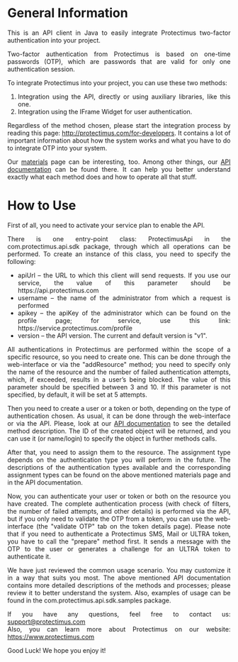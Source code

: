 General Information
===========================
<div style="text-align: justify;">
This is an API client in Java to easily integrate Protectimus two-factor authentication into your project. 

Two-factor authentication from Protectimus is based on one-time passwords (OTP), which are passwords that are valid for only one authentication session.

To integrate Protectimus into your project, you can use these two methods:<br/>
1) Integration using the API, directly or using auxiliary libraries, like this one.<br/>
2) Integration using the IFrame Widget for user authentication. 

Regardless of the method chosen, please start the integration process by reading this page: http://protectimus.com/for-developers. It contains a lot of important information about how the system works and what you have to do to integrate OTP into your system.

Our <a href="https://www.protectimus.com/materials">materials</a> page can be interesting, too. Among other things, our <a href="https://www.protectimus.com/images/pdf/Protectimus_API_manual_en.pdf">API documentation</a> can be found there. It can help you better understand exactly what each method does and how to operate all that stuff.

How to Use
===========================
First of all, you need to activate your service plan to enable the API.

There is one entry-point class: ProtectimusApi in the com.protectimus.api.sdk package, through which all operations can be performed. To create an instance of this class, you need to specify the following:
<ul>
<li>apiUrl – the URL to which this client will send requests. If you use our service, the value of this parameter should be  https://api.protectimus.com</li>
<li>username – the name of the administrator from which a request is performed</li>
<li>apikey – the apiKey of the administrator which can be found on the profile page; for service, use this link: https://service.protectimus.com/profile</li>
<li>version – the API version. The current and default version is "v1". </li>
</ul>

All authentications in Protectimus are performed within the scope of a specific resource, so you need to create one. This can be done through the web-interface or via the "addResource" method; you need to specify only the name of the resource and the number of failed authentication attempts, which, if exceeded, results in a user’s being blocked. The value of this parameter should be specified between 3 and 10. If this parameter is not specified, by default, it will be set at 5 attempts.

Then you need to create a user or a token or both, depending on the type of authentication chosen. As usual, it can be done through the web-interface or via the API. Please, look at our <a href="https://www.protectimus.com/images/pdf/Protectimus_API_manual_en.pdf">API documentation</a> to see the detailed method description. The ID of the created object will be returned, and you can use it (or name/login) to specify the object in further methods calls.

After that, you need to assign them to the resource. The assignment type depends on the authentication type you will perform in the future. The descriptions of the authentication types available and the corresponding assignment types can be found on the above mentioned materials page and in the API documentation.

Now, you can authenticate your user or token or both on the resource you have created. The complete authentication process (with check of filters, the number of failed attempts, and other details) is performed via the API, but if you only need to validate the OTP from a token, you can use the web-interface (the "validate OTP" tab on the token details page).
Please note that if you need to authenticate a Protectimus SMS, Mail or ULTRA token, you have to call the "prepare" method first.  It sends a message with the OTP to the user or generates a challenge for an ULTRA token to authenticate it. 

We have just reviewed the common usage scenario. You may customize it in a way that suits you most. The above mentioned API documentation contains more detailed descriptions of the methods and processes; please review it to better understand the system. 
Also, examples of usage can be found in the com.protectimus.api.sdk.samples package.

If you have any questions, feel free to contact us: support@protectimus.com<br/>
Also, you can learn more about Protectimus on our website: https://www.protectimus.com

Good Luck! We hope you enjoy it!

<div>
